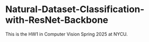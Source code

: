 # Natural-Dataset-Classification-with-ResNet-Backbone
This is the HW1 in Computer Vision Spring 2025 at NYCU.
